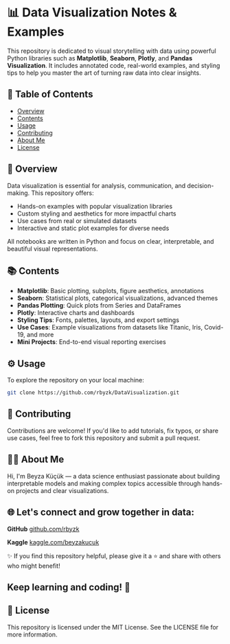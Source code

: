 # 📊 Data Visualization Notes & Examples

This repository is dedicated to visual storytelling with data using powerful Python libraries such as **Matplotlib**, **Seaborn**, **Plotly**, and **Pandas Visualization**. It includes annotated code, real-world examples, and styling tips to help you master the art of turning raw data into clear insights.

## 📁 Table of Contents

- [Overview](#overview)
- [Contents](#contents)
- [Usage](#usage)
- [Contributing](#contributing)
- [About Me](#about-me)
- [License](#license)

## 🧠 Overview

Data visualization is essential for analysis, communication, and decision-making. This repository offers:

- Hands-on examples with popular visualization libraries  
- Custom styling and aesthetics for more impactful charts  
- Use cases from real or simulated datasets  
- Interactive and static plot examples for diverse needs

All notebooks are written in Python and focus on clear, interpretable, and beautiful visual representations.

## 📚 Contents

- **Matplotlib**: Basic plotting, subplots, figure aesthetics, annotations  
- **Seaborn**: Statistical plots, categorical visualizations, advanced themes  
- **Pandas Plotting**: Quick plots from Series and DataFrames  
- **Plotly**: Interactive charts and dashboards  
- **Styling Tips**: Fonts, palettes, layouts, and export settings  
- **Use Cases**: Example visualizations from datasets like Titanic, Iris, Covid-19, and more  
- **Mini Projects**: End-to-end visual reporting exercises

## ⚙️ Usage

To explore the repository on your local machine:

```bash
git clone https://github.com/rbyzk/DataVisualization.git
```

## 🤝 Contributing
Contributions are welcome! If you'd like to add tutorials, fix typos, or share use cases, feel free to fork this repository and submit a pull request.


## 👩‍💻 About Me
Hi, I'm Beyza Küçük — a data science enthusiast passionate about building interpretable models and making complex topics accessible through hands-on projects and clear visualizations.

## 🌐 Let's connect and grow together in data:

**GitHub** [github.com/rbyzk](https://github.com/rbyzk)

**Kaggle** [kaggle.com/beyzakucuk](https://www.kaggle.com/beyzakucuk)

✨ If you find this repository helpful, please give it a ⭐ and share with others who might benefit!

Keep learning and coding! 🚀
---

## 📜 License
This repository is licensed under the MIT License. See the LICENSE file for more information.
